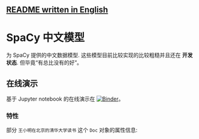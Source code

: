 [README written in English](README.en-US.md)
------------------------------

# SpaCy 中文模型

为 SpaCy 提供的中文数据模型. 这些模型目前比较实现的比较粗糙并且还在 **开发状态**. 但毕竟“有总比没有的好”。

## 在线演示

基于 Jupyter notebook 的在线演示在 [![Binder](https://mybinder.org/badge.svg)](https://mybinder.org/v2/gh/howl-anderson/Chinese_models_for_SpaCy/master?filepath=notebooks%2Fdemo.ipynb)。

### 特性

部分 `王小明在北京的清华大学读书` 这个 `Doc` 对象的属性信息:

<div>
    <style scoped="">
        .dataframe tbody tr th:only-of-type {
            vertical-align: middle;
        }

        .dataframe tbody tr th {
            vertical-align: top;
        }

        .dataframe thead th {
            text-align: right;
        }
    </style>
    <table border="1" class="dataframe">
        <thead>
        <tr style="text-align: right;">
            <th></th>
            <th>text</th>
            <th>lemma_</th>
            <th>pos_</th>
            <th>tag_</th>
            <th>dep_</th>
            <th>shape_</th>
            <th>is_alpha</th>
            <th>is_stop</th>
            <th>has_vector</th>
            <th>vector_norm</th>
            <th>is_oov</th>
        </tr>
        </thead>
        <tbody>
        <tr>
            <th>0</th>
            <td>王小明</td>
            <td>王小明</td>
            <td>X</td>
            <td>NNP</td>
            <td>nsubj</td>
            <td>xxx</td>
            <td>True</td>
            <td>False</td>
            <td>True</td>
            <td>0.392991</td>
            <td>True</td>
        </tr>
        <tr>
            <th>1</th>
            <td>在</td>
            <td>在</td>
            <td>X</td>
            <td>VV</td>
            <td>acl</td>
            <td>x</td>
            <td>True</td>
            <td>False</td>
            <td>True</td>
            <td>7.318524</td>
            <td>False</td>
        </tr>
        <tr>
            <th>2</th>
            <td>北京</td>
            <td>北京</td>
            <td>X</td>
            <td>NNP</td>
            <td>det</td>
            <td>xx</td>
            <td>True</td>
            <td>False</td>
            <td>True</td>
            <td>10.940736</td>
            <td>False</td>
        </tr>
        <tr>
            <th>3</th>
            <td>的</td>
            <td>的</td>
            <td>X</td>
            <td>DEC</td>
            <td>case:dec</td>
            <td>x</td>
            <td>True</td>
            <td>False</td>
            <td>True</td>
            <td>6.201293</td>
            <td>False</td>
        </tr>
        <tr>
            <th>4</th>
            <td>清华大学</td>
            <td>清华大学</td>
            <td>X</td>
            <td>NNP</td>
            <td>obj</td>
            <td>xxxx</td>
            <td>True</td>
            <td>False</td>
            <td>True</td>
            <td>12.044737</td>
            <td>False</td>
        </tr>
        <tr>
            <th>5</th>
            <td>读书</td>
            <td>读书</td>
            <td>X</td>
            <td>VV</td>
            <td>ROOT</td>
            <td>xx</td>
            <td>True</td>
            <td>False</td>
            <td>True</td>
            <td>11.602811</td>
            <td>False</td>
        </tr>
        </tbody>
    </table>
</div>

## 开始使用

模型用二进制文件的形式进行分发, 用户应该具备基础的 SpaCy （version > 2) 的基础知识.

### 系统要求

Python 3 (也许支持 python2, 但未经过良好测试)

### 安装

从 `releases` 页面下载模型.

```
wget -c https://github.com/howl-anderson/Chinese_models_for_SpaCy/releases/download/v2.0.2/zh_core_web_sm-2.0.2.tar.gz
```

然后安装模型

```
pip install zh_core_web_sm-2.0.2.tar.gz
```


## 运行 Demo 代码

Demo 代码位于 `test.py`. 在安装好模型后，用户下载或者克隆本仓库的代码，然后可以直接执行

```bash
python3 ./test.py
```

打开地址 `http://127.0.0.1:5000`, 将看到如下：

![Dependency of doc](.images/dependency_of_doc.svg)

## 如何从零构造这个模型

见 [workflow](workflow.md)

## TODO list

* 属性 `pos_` 不正确. 这个和 SpaCy 中中文语言 Class 相关。
* 属性 `shape_` and `is_alpha` 似乎对中文并无意义, 但需要权威信息确认一下.
* 属性 `is_stop` 不正确. 这个和 SpaCy 中中文语言 Class 相关。
* 属性 `vector` 似乎没有训练的很好。
* NER 模型，<s>因为缺少 LDC 语料库，目前不可用. 正在解决中</s> 正在训练中。
* 将训练中所用的中间结果 release 出来, 方便用户自行定制模型

## 使用的组件

* TODO

## 如何贡献

请阅读 [CONTRIBUTING.md](https://gist.github.com/PurpleBooth/b24679402957c63ec426) , 然后提交 pull requests 给我们.

## 版本化控制

我们使用 [SemVer](http://semver.org/) 做版本化的标准. 查看 `tags` 以了解所有的版本.

## 作者

* **Xiaoquan Kong** - *Initial work* - [howl-anderson](https://github.com/howl-anderson)

更多贡献者信息，请参考 `contributors`.

## 版权

MIT License - 详见 [LICENSE.md](LICENSE.md)

## 致谢

* TODO
